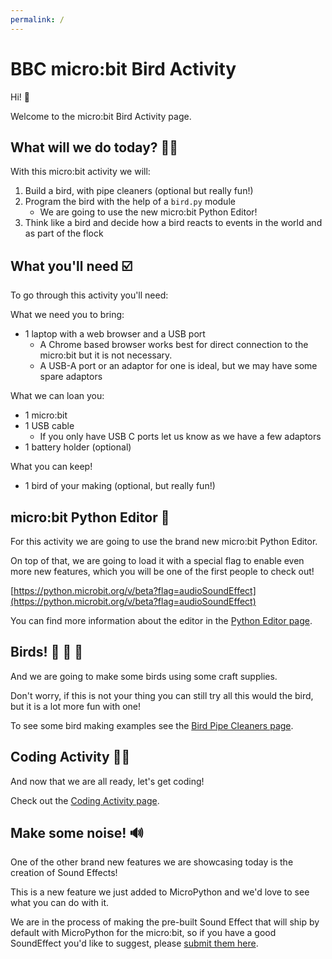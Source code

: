 ```yaml
---
permalink: /
---
```


# BBC micro:bit Bird Activity

Hi! 👋

Welcome to the micro:bit Bird Activity page.

## What will we do today? 🤷‍♂️

With this micro:bit activity we will:

1. Build a bird, with pipe cleaners (optional but really fun!)
2. Program the bird with the help of a `bird.py` module
    - We are going to use the new micro:bit Python Editor!
3. Think like a bird and decide how a  bird reacts to events in the world and
  as part of the flock


## What you'll need ☑️

To go through this activity you'll need:


What we need you to bring:

- 1 laptop with a web browser and a USB port
    - A Chrome based browser works best for direct connection to the micro:bit
      but it is not necessary.
    - A USB-A port or an adaptor for one is ideal, but we may have some spare adaptors
    
What we can loan you:

- 1 micro:bit
- 1 USB cable
    - If you only have USB C ports let us know as we have a few adaptors
- 1 battery holder (optional)

What you can keep!

- 1 bird of your making (optional, but really fun!)


## micro:bit Python Editor 🐍

For this activity we are going to use the brand new micro:bit Python Editor.

On top of that, we are going to load it with a special flag to enable even
more new features, which you will be one of the first people to check out!

[https://python.microbit.org/v/beta?flag=audioSoundEffect](https://python.microbit.org/v/beta?flag=audioSoundEffect)

You can find more information about the editor in the
[Python Editor page](editor).


## Birds! 🦜 🐥 🦉

And we are going to make some birds using some craft supplies.

Don't worry, if this is not your thing you can still try all this would the
bird, but it is a lot more fun with one!

To see some bird making examples see the 
[Bird Pipe Cleaners page](birdcraft).


## Coding Activity 👩‍💻

And now that we are all ready, let's get coding!

Check out the [Coding Activity page](activity).


## Make some noise! 🔊

One of the other brand new features we are showcasing today is the creation
of Sound Effects!

This is a new feature we just added to MicroPython and we'd love to see what
you can do with it.

We are in the process of making the pre-built Sound Effect that will ship by
default with MicroPython for the micro:bit, so if you have a good SoundEffect
you'd like to suggest, please
[submit them here](https://microbit-carlos.github.io/microbit-bird-activity/submitse/).
